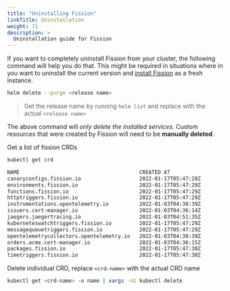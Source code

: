 ```yaml
---
title: "Uninstalling Fission"
linkTitle: Uninstallation
weight: 71
description: >
  Uninstallation guide for Fission
---
```

If you want to completely uninstall Fission from your cluster, the following command will help you do that.
This might be required in situations where in you want to uninstall the current version and [install Fission](/docs/installation/index.html) as a fresh instance.

```bash
helm delete --purge <release name>
```

> Get the release name by running `helm list` and replace with the actual `<release name>`

The above command will *only delete the installed services*. Custom resources that were created by Fission will need to be **manually deleted**.

Get a list of fission CRDs

```bash
kubectl get crd
```

```bash
NAME                                       CREATED AT
canaryconfigs.fission.io                   2022-01-17T05:47:28Z
environments.fission.io                    2022-01-17T05:47:29Z
functions.fission.io                       2022-01-17T05:47:29Z
httptriggers.fission.io                    2022-01-17T05:47:29Z
instrumentations.opentelemetry.io          2022-01-03T04:38:39Z
issuers.cert-manager.io                    2022-01-03T04:36:14Z
jaegers.jaegertracing.io                   2022-01-03T04:51:35Z
kuberneteswatchtriggers.fission.io         2022-01-17T05:47:29Z
messagequeuetriggers.fission.io            2022-01-17T05:47:29Z
opentelemetrycollectors.opentelemetry.io   2022-01-03T04:38:39Z
orders.acme.cert-manager.io                2022-01-03T04:36:15Z
packages.fission.io                        2022-01-17T05:47:30Z
timetriggers.fission.io                    2022-01-17T05:47:30Z

```

Delete individual CRD, replace `<crd-name>` with the actual CRD name

```bash
kubectl get <crd-name> -o name | xargs -n1 kubectl delete
```
